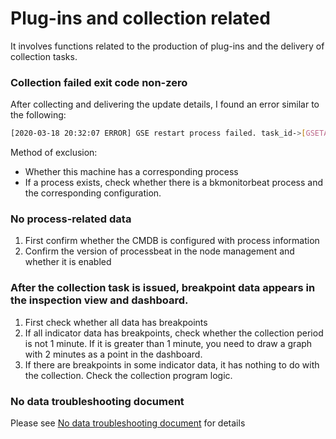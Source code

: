 # Plug-ins and collection related

It involves functions related to the production of plug-ins and the delivery of collection tasks.

### Collection failed exit code non-zero

After collecting and delivering the update details, I found an error similar to the following:

```bash
[2020-03-18 20:32:07 ERROR] GSE restart process failed. task_id->[GSETASK:20200318203203:57196] task_result->[{"failed": [{"content": "{\n \"value \" : [\n {\n \"funcID\" : \"\",\n \"instanceID\" : \"\",\n \"procName\" : \"bkmonitorbeat\",\n \ "result\" : \"Script exit code non-zero. Error msessage: []\",\n \"setupPath\" : \"/usr/local/gse/plugins/bin\"\n }\n ] \n}\n", "bk_supplier_id": "0", "ip": "10.0.0.1", "error_code": 65535, "error_msg": "Script exit code non-zero. Error msessage: []", "bk_cloud_id": "415"}], "pending": [], "success": []}]
```

Method of exclusion: 

* Whether this machine has a corresponding process
* If a process exists, check whether there is a bkmonitorbeat process and the corresponding configuration.

### No process-related data

1. First confirm whether the CMDB is configured with process information
2. Confirm the version of processbeat in the node management and whether it is enabled

### After the collection task is issued, breakpoint data appears in the inspection view and dashboard.

1. First check whether all data has breakpoints
2. If all indicator data has breakpoints, check whether the collection period is not 1 minute. If it is greater than 1 minute, you need to draw a graph with 2 minutes as a point in the dashboard.
3. If there are breakpoints in some indicator data, it has nothing to do with the collection. Check the collection program logic.


### No data troubleshooting document

Please see [No data troubleshooting document](./nodata_faq.md) for details